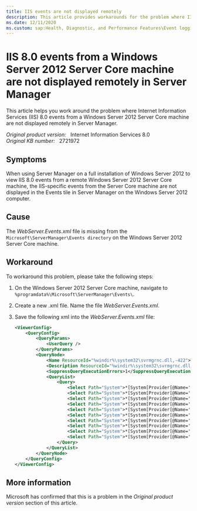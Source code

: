 ```yaml
---
title: IIS events are not displayed remotely
description: This article provides workarounds for the problem where IIS 8.0 events from a Windows Server 2012 Server Core machine are not displayed remotely in Server Manager.
ms.date: 12/11/2020
ms.custom: sap:Health, Diagnostic, and Performance Features\Event logging
---
```

# IIS 8.0 events from a Windows Server 2012 Server Core machine are not displayed remotely in Server Manager

This article helps you work around the problem where Internet Information Services (IIS) 8.0 events from a Windows Server 2012 Server Core machine are not displayed remotely in Server Manager.

_Original product version:_ &nbsp; Internet Information Services 8.0  
_Original KB number:_ &nbsp; 2721972

## Symptoms

When using Server Manager on a full installation of Windows Server 2012 to view IIS 8.0 events from a remote Windows Server 2012 Server Core machine, the IIS-specific events from the Server Core machine are not displayed in the Events tile in Server Manager on the Windows Server 2012 computer.

## Cause

The *WebServer.Events.xml* file is missing from the `Microsoft\ServerManager\Events directory` on the Windows Server 2012 Server Core machine.

## Workaround

To workaround this problem, please take the following steps:

1. On the Windows Server 2012 Server Core machine, navigate to  `%programdata%\Microsoft\ServerManager\Events\`.

2. Create a new .xml file. Name the file *WebServer.Events.xml*.

3. Save the following xml into the *WebServer.Events.xml* file:

    ```xml
    <ViewerConfig>
        <QueryConfig>
            <QueryParams>
                <UserQuery />
            </QueryParams>
            <QueryNode>
                <Name ResourceId="%windir%\system32\svrmgrnc.dll,-422">Web Server</Name>
                <Description ResourceId="%windir%\system32\svrmgrnc.dll,-423">System events for Web Server</Description>
                <SuppressQueryExecutionErrors>1</SuppressQueryExecutionErrors>
                <QueryList>
                    <Query>
                        <Select Path="System">*[System[Provider[@Name='Microsoft-Windows-IIS-APPHOSTSVC']]]</Select>
                        <Select Path="System">*[System[Provider[@Name='Microsoft-Windows-IIS-FTP']]]</Select>
                        <Select Path="System">*[System[Provider[@Name='Microsoft-Windows-IIS-IisMetabaseAudit']]]</Select>
                        <Select Path="System">*[System[Provider[@Name='Microsoft-Windows-IIS-IISReset']]]</Select>
                        <Select Path="System">*[System[Provider[@Name='Microsoft-Windows-IIS-W3SVC']]]</Select>
                        <Select Path="System">*[System[Provider[@Name='Microsoft-Windows-IIS-W3SVC-PerfCounters']]]</Select>
                        <Select Path="System">*[System[Provider[@Name='Microsoft-Windows-IIS-W3SVC-WP']]]</Select>
                        <Select Path="System">*[System[Provider[@Name='Microsoft-Windows-IIS-WMSVC']]]</Select>
                        <Select Path="System">*[System[Provider[@Name='Microsoft-Windows-WAS']]]</Select>
                        <Select Path="System">*[System[Provider[@Name='Microsoft-Windows-WAS-ListenerAdapter']]]</Select>
                    </Query>
                </QueryList>
            </QueryNode>
        </QueryConfig>
    </ViewerConfig>
    ```

## More information

Microsoft has confirmed that this is a problem in the *Original product version* section of this article.

